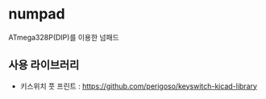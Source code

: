 # numpad

ATmega328P(DIP)를 이용한 넘패드

## 사용 라이브러리
* 키스위치 풋 프린트 :  https://github.com/perigoso/keyswitch-kicad-library
